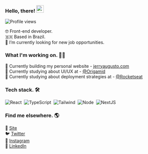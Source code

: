 
### Hello, there! <img src="https://raw.githubusercontent.com/kaueMarques/kaueMarques/master/hi.gif" width="24px">
<p align="left"> <img src="https://komarev.com/ghpvc/?username=jerryaugusto&color=9580FF&style=flat" alt="Profile views" /> </p>

🤓 Front-end developer. <br>
🇧🇷 Based in Brazil. <br>
🔭 I’m currently looking for new job opportunities. <br>

### What I'm working on. 👨‍💻

🙋 Currently building my personal website - [jerryaugusto.com](https://jerryaugusto.com) <br>
🎯 Currently studying about UI/UX at - [@Origamid](https://github.com/origamid) <br>
🧐 Currently studying about deployment strategies at - [@Rocketseat](https://github.com/rocketseat)


### Tech stack. 🛠

![React](https://img.shields.io/badge/-ReactJS-22212C?style=flat&logo=react&logoColor=9580FF)&nbsp;
![TypeScript](https://img.shields.io/badge/-TypeScript-22212C?style=flat&logo=typescript&logoColor=9580FF)&nbsp;
![Tailwind](https://img.shields.io/badge/-TailwindCSS-22212C?style=flat&logo=tailwindcss&logoColor=80FFEA)&nbsp;
![Node](https://img.shields.io/badge/-NodeJS-22212C?style=flat&logo=node.js&logoColor=8AFF80)&nbsp;
![NextJS](https://img.shields.io/badge/-NextJS-22212C?style=flat&logo=next.js&logoColor=80FFEA)&nbsp;


### Find me elsewhere. 🌎

🚀 [Site](https://jerryaugusto.com) <br>
🐦 [Twitter](https://twitter.com/jerryaugustodev) <br>
📸 [Instagram](https://instagram.com/jerryaugustodev) <br>
💼 [LinkedIn](https://www.linkedin.com/in/jerryaugustodev) <br>
